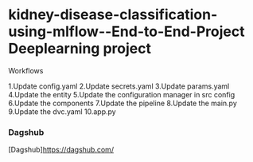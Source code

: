 # kidney-disease-classification-using-mlflow--End-to-End-Project Deeplearning project 





Workflows 

1.Update config.yaml
2.Update secrets.yaml 
3.Update params.yaml
4.Update the entity
5.Update the configuration manager in src config
6.Update the components
7.Update the pipeline
8.Update the main.py
9.Update the dvc.yaml
10.app.py





### Dagshub

[Dagshub]https://dagshub.com/


